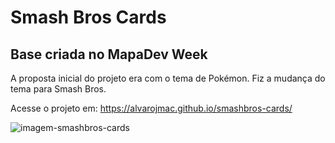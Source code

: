 # Smash Bros Cards
 ## Base criada no MapaDev Week
 
 A proposta inicial do projeto era com o tema de Pokémon. Fiz a mudança do tema para Smash Bros.
 
 Acesse o projeto em: https://alvarojmac.github.io/smashbros-cards/

![imagem-smashbros-cards](https://user-images.githubusercontent.com/99209300/182234271-a3637a9b-11c5-41d2-842b-952a0b578375.png)
